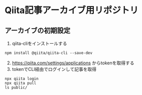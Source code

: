 # Qiita記事アーカイブ用リポジトリ

## アーカイブの初期設定

1. qiita-cliをインストールする

  ```shell
  npm install @qiita/qiita-cli --save-dev
  ```
2. https://qiita.com/settings/applications からtokenを取得する
3. tokenでCLI経由でログインして記事を取得

  ```
  npx qiita login
  npx qiita pull
  ls public/
  ```
